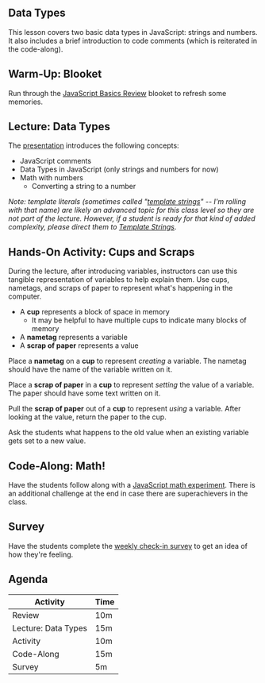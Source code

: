 ## Data Types
This lesson covers two basic data types in JavaScript: strings and numbers. It also includes a brief introduction to code comments (which is reiterated in the code-along).

## Warm-Up: Blooket
Run through the [JavaScript Basics Review](https://dashboard.blooket.com/set/641cac24f3913d08035edfbd) blooket to refresh some memories.

## Lecture: Data Types
The [presentation](DataTypes.pptx) introduces the following concepts:

- JavaScript comments
- Data Types in JavaScript (only strings and numbers for now)
- Math with numbers
    - Converting a string to a number

_Note: template literals (sometimes called "[template strings](https://developer.chrome.com/blog/es6-template-strings/)" -- I'm rolling with that name) are likely an advanced topic for this class level so they are not part of the lecture. However, if a student is ready for that kind of added complexity, please direct them to [Template Strings](TemplateStrings.md)_.

## Hands-On Activity: Cups and Scraps
During the lecture, after introducing variables, instructors can use this tangible representation of variables to help explain them. Use cups, nametags, and scraps of paper to represent what's happening in the computer.

- A **cup** represents a block of space in memory
    - It may be helpful to have multiple cups to indicate many blocks of memory
- A **nametag** represents a variable
- A **scrap of paper** represents a value

Place a **nametag** on a **cup** to represent _creating_ a variable. The nametag should have the name of the variable written on it.

Place a **scrap of paper** in a **cup** to represent _setting_ the value of a variable. The paper should have some text written on it.

Pull the **scrap of paper** out of a **cup** to represent _using_ a variable. After looking at the value, return the paper to the cup.

Ask the students what happens to the old value when an existing variable gets set to a new value.

## Code-Along: Math!
Have the students follow along with a [JavaScript math experiment](CodeAlong.md). There is an additional challenge at the end in case there are superachievers in the class.

## Survey
Have the students complete the [weekly check-in survey](https://forms.gle/Ax6GpB9eHtfvYnPR8) to get an idea of how they're feeling.

## Agenda

| Activity | Time |
|-|-|
| Review | 10m |
| Lecture: Data Types | 15m |
| Activity | 10m |
| Code-Along | 15m |
| Survey | 5m |
